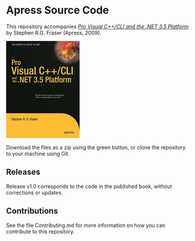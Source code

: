 # Apress Source Code

This repository accompanies [*Pro Visual C++/CLI and the .NET 3.5 Platform*](http://www.apress.com/9781430210535) by Stephen R.G. Fraser (Apress, 2009).

![Cover image](9781430210535.jpg)

Download the files as a zip using the green button, or clone the repository to your machine using Git.

## Releases

Release v1.0 corresponds to the code in the published book, without corrections or updates.

## Contributions

See the file Contributing.md for more information on how you can contribute to this repository.

